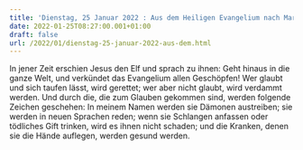 ```yaml
---
title: 'Dienstag, 25 Januar 2022 : Aus dem Heiligen Evangelium nach Markus - Mk 16,15-18.'
date: 2022-01-25T08:27:00.001+01:00
draft: false
url: /2022/01/dienstag-25-januar-2022-aus-dem.html
---
```


In jener Zeit erschien Jesus den Elf und sprach zu ihnen: Geht hinaus in die ganze Welt, und verkündet das Evangelium allen Geschöpfen! Wer glaubt und sich taufen lässt, wird gerettet; wer aber nicht glaubt, wird verdammt werden. Und durch die, die zum Glauben gekommen sind, werden folgende Zeichen geschehen: In meinem Namen werden sie Dämonen austreiben; sie werden in neuen Sprachen reden; wenn sie Schlangen anfassen oder tödliches Gift trinken, wird es ihnen nicht schaden; und die Kranken, denen sie die Hände auflegen, werden gesund werden.